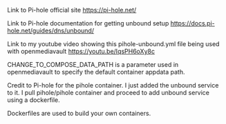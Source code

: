 Link to Pi-hole official site https://pi-hole.net/

Link to Pi-hole documentation for getting unbound setup https://docs.pi-hole.net/guides/dns/unbound/

Link to my youtube video showing this pihole-unbound.yml file being used with openmediavault https://youtu.be/IqsPH6oXy8c

CHANGE_TO_COMPOSE_DATA_PATH is a parameter used in openmediavault to specify the default container appdata path.

Credit to Pi-hole for the pihole container. I just added the unbound service to it.
I pull pihole/pihole container and proceed to add unbound service using a dockerfile. 

Dockerfiles are used to build your own containers.
